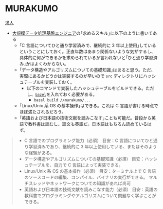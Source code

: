 # MURAKUMO

[求人](https://www.murakumo-tech.jp/recruitment-partnerships/engineer.html)

- [大規模データ処理基盤エンジニア](https://www.murakumo-tech.jp/recruitment-partnerships/engineer-1.html)の｢求めるスキル｣に以下のように書いてある
  - ｢C 言語についてひと通り学習済みで、継続的に 3 年以上使用｣しているということにしておく。正直年数はあまり関係ないような気がするし、具体的に何ができるかを求められているか言われないと｢ひと通り学習済み｣かはよくわからない。
  - ｢データ構造やアルゴリズムについての基礎知識｣はあると思う。ただ、実際にあるかどうかは実装するのが早いので `src` ディレクトリにハッシュテーブルを実装しておく。
    - 以下のコマンドで実装したハッシュテーブルをビルドできる。ただし、[`bazel`](https://www.bazel.build/)を入れておく必要がある。
      - `bazel build //murakumo/...`
  - ｢Linux/Unix 系 OS の基本操作｣はできる。これは C 言語が書ける時点でほぼ満たされるだろう。
  - ｢英語および日本語の技術文献を読みこなす｣ことも可能だ。普段から英語で教科書は読むし、論文も英語だ。日本語はもちろん読めているはず。

> - C 言語でのプログラミング能力（必須）
>   目安：C 言語についてひと通り学習済みであり、継続的に 3 年以上使用している、またはそのような経験がある。
> - データ構造やアルゴリズムについての基礎知識（必須）
>   目安：ハッシュテーブルを、自力で C 言語によって実装できる。
> - Linux/Unix 系 OS の基本操作（必須）
>   目安：ターミナル上で C 言語のソースコードの編集、コンパイル、バイナリの実行ができる。
>   マルチスレッドやネットワークについての知識があれば尚可
> - 英語および日本語の技術文献を読みこなす能力（必須）
>   目安：英語の教科書でプログラミングやアルゴリズムについて問題なく学ぶことができる。
